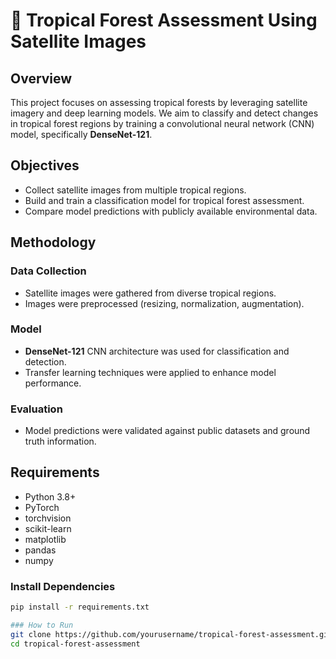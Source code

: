 # 🌳 Tropical Forest Assessment Using Satellite Images

## Overview
This project focuses on assessing tropical forests by leveraging satellite imagery and deep learning models. We aim to classify and detect changes in tropical forest regions by training a convolutional neural network (CNN) model, specifically **DenseNet-121**.

## Objectives
- Collect satellite images from multiple tropical regions.
- Build and train a classification model for tropical forest assessment.
- Compare model predictions with publicly available environmental data.

## Methodology
### Data Collection
- Satellite images were gathered from diverse tropical regions.
- Images were preprocessed (resizing, normalization, augmentation).

### Model
- **DenseNet-121** CNN architecture was used for classification and detection.
- Transfer learning techniques were applied to enhance model performance.

### Evaluation
- Model predictions were validated against public datasets and ground truth information.


## Requirements
- Python 3.8+
- PyTorch
- torchvision
- scikit-learn
- matplotlib
- pandas
- numpy

### Install Dependencies
```bash
pip install -r requirements.txt

### How to Run
git clone https://github.com/yourusername/tropical-forest-assessment.git
cd tropical-forest-assessment

